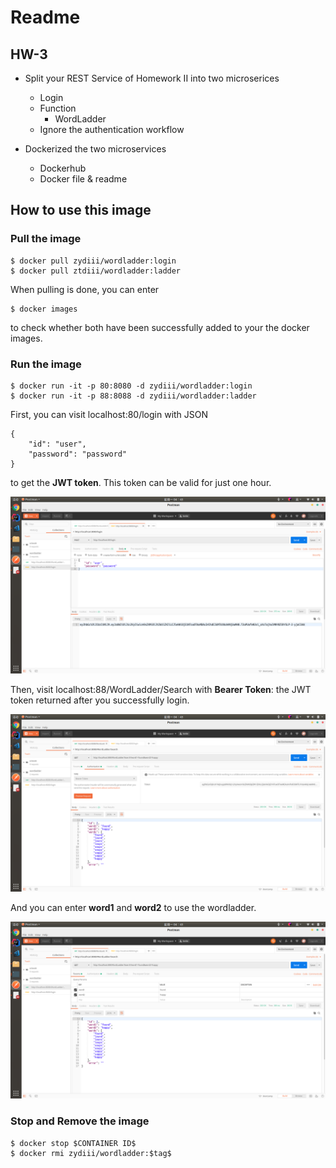 # Readme

## HW-3

- Split your REST Service of Homework II into two microserices
  - Login
  - Function
    - WordLadder
  - Ignore the authentication workflow

- Dockerized the two microservices
  - Dockerhub
  - Docker file & readme

## How to use this image

### Pull the image

```
$ docker pull zydiii/wordladder:login
$ docker pull ztdiii/wordladder:ladder
```
When pulling is done, you can enter

```
$ docker images
```
to check whether both have been successfully added to your the docker images.

### Run the image

```
$ docker run -it -p 80:8080 -d zydiii/wordladder:login
$ docker run -it -p 88:8088 -d zydiii/wordladder:ladder
```

First, you can visit localhost:80/login with JSON

```
{
    "id": "user",
    "password": "password"
}
```
to get the **JWT token**. This token can be valid for just one hour.

<img src = "./images/login.png">

Then, visit localhost:88/WordLadder/Search with **Bearer Token**: the JWT token returned after you successfully login.

<img src = "./images/ladder1.png">

And you can enter **word1** and **word2** to use the wordladder.

<img src = "./images/ladder2.png">

### Stop and Remove the image

```
$ docker stop $CONTAINER ID$
$ docker rmi zydiii/wordladder:$tag$
```